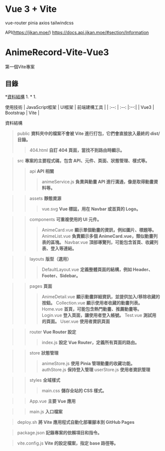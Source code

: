 # Vue 3 + Vite
vue-router
pinia
axios
tailwindcss

API(https://jikan.moe/) 
https://docs.api.jikan.moe/#section/Information

AnimeRecord-Vite-Vue3
===
第一個Vite專案

目錄
---
*[資料結構](#資料結構)
    1. [](#)
*[](#)
    1. [](#)


使用技術
| JavaScript框架 | UI框架 | 前端建構工具 |
| :--: | :--: |:--:|
| Vue3 | Bootstrap | Vite |

資料結構
>public **資料夾中的檔案不會被 Vite 進行打包，它們會直接放入最終的 dist/ 目錄。**
>>404.html **自訂 404 頁面，當找不到路由時顯示。**

>src **專案的主要程式碼，包含 API、元件、頁面、狀態管理、樣式等。**
>>api **API 相關**
>>>animeService.js **負責與動畫 API 進行溝通，像是取得動畫資料等。**

>>assets **靜態資源**
>>>vue.svg **Vue 標誌，用在 Navbar 或首頁的 Logo。**

>>components **可重複使用的 UI 元件。**
>>>AnimeCard.vue **顯示單個動畫的資訊，例如圖片、標題等。**
>>>AnimeList.vue **負責顯示多個 AnimeCard.vue，類似動畫列表的區塊。**
>>>Navbar.vue **頂部導覽列，可能包含首頁、收藏列表、登入等連結。**

>>layouts **版型（選用）**
>>>DefaultLayout.vue **定義整體頁面的結構，例如 Header、Footer、Sidebar。**

>>pages **頁面**
>>>AnimeDetail.vue **顯示動畫詳細資訊，並提供加入/移除收藏的按鈕。**
>>>Collection.vue **顯示使用者收藏的動畫列表。**
>>>Home.vue **首頁，可能包含熱門動畫、推薦動畫等。**
>>>Login.vue **登入頁面，讓使用者登入帳號。**
>>>Test.vue **測試用的頁面。**
>>>User.vue **使用者資訊頁面**

>>router **Vue Router 設定**
>>>index.js **設定 Vue Router，定義所有頁面的路由。**

>>store **狀態管理**
>>>animeStore.js **使用 Pinia 管理動畫的收藏功能。**
>>>authStore.js **保持登入管理**
>>>userStore.js **使用者資訊管理**

>>styles **全域樣式**
>>>main.css **儲存全站的 CSS 樣式。**

>>App.vue **主要 Vue 應用**

>>main.js **入口檔案**

>deploy.sh **將 Vite 應用程式自動化部署腳本到 GitHub Pages**

>package.json **記錄專案的依賴項目和指令。**

>vite.config.js **Vite 的設定檔案，指定 base 路徑等。**